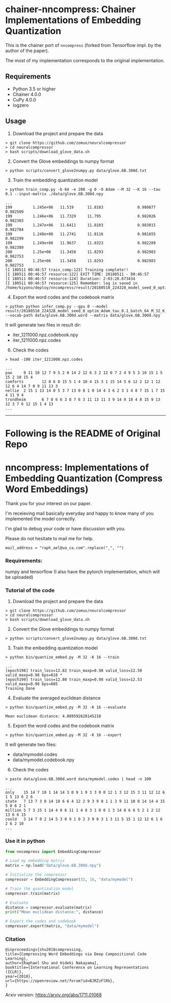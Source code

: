 # chainer-nncompress: Chainer Implementations of Embedding Quantization 

This is the chainer port of `nncompress` (forked from Tensorflow impl. by the author of the paper).

The most of my implementation corresponds to the original implementation.

## Requirements

- Python 3.5 or higher
- Chainer 4.0.0
- CuPy 4.0.0
- logzero

## Usage

1. Download the project and prepare the data

```
> git clone https://github.com/zomux/neuralcompressor
> cd neuralcompressor
> bash scripts/download_glove_data.sh
```

2. Convert the Glove embeddings to numpy format

```
> python scripts/convert_glove2numpy.py data/glove.6B.300d.txt
```

3. Train the embedding quantization model

```
> python train_comp.py -b 64 -e 200 -g 0 -O Adam --M 32 --K 16 --tau 0.1 --input-matrix ./data/glove.6B.300d.npy
```

```
...
199         1.245e+06   11.519      11.8183               0.980877    0.982509
199         1.246e+06   11.7329     11.795                0.982026    0.982303
199         1.247e+06   11.6411     11.8103               0.983015    0.982784
199         1.248e+06   11.2741     11.8116               0.981655    0.982299
199         1.249e+06   11.9637     11.8323               0.982289    0.982389
200         1.25e+06    11.3458     11.8293               0.982983    0.982753
200         1.25e+06    11.3458     11.8293               0.982983    0.982753
[I 180511 00:46:57 train_comp:123] Training complete!!
[I 180511 00:46:57 resource:122] EXIT TIME: 20180511 - 00:46:57
[I 180511 00:46:57 resource:124] Duration: 2:03:28.673434
[I 180511 00:46:57 resource:125] Remember: log is saved in /home/kiyono/deploy/nncompress/result/20180510_224328_model_seed_0_optim_Adam_tau_0.1_batch_64_M_32_K_16
```

4. Export the word codes and the codebook matrix

```
> python python infer_comp.py --gpu 0 --model result/20180510_224328_model_seed_0_optim_Adam_tau_0.1_batch_64_M_32_K_16/iter_1211000.npz --vocab-path data/glove.6B.300d.word --matrix data/glove.6B.300d.npy
```

It will generate two files in result dir:
- iter_1211000.npz.codebook.npy
- iter_1211000.npz.codes

6. Check the codes

```
> head -100 iter_1211000.npz.codes
```

```
...
pao     9 11 10 12 7 9 5 2 0 14 2 12 6 3 2 12 0 7 2 4 9 5 3 10 15 1 5 15 2 10 15 4
comforts        12 8 6 8 15 5 1 4 10 4 15 3 1 15 14 5 6 12 2 12 1 12 12 6 4 14 7 0 9 11 13 3
nellie  2 15 1 13 14 0 5 3 7 13 0 8 1 0 14 4 3 6 2 3 1 4 8 7 15 1 7 15 4 11 9 4
trondheim       6 7 8 6 6 3 8 7 6 3 11 13 11 3 9 14 9 10 4 8 15 9 13 12 3 7 6 12 15 1 4 13
...
```

---
# Following is the README of Original Repo
# nncompress: Implementations of Embedding Quantization (Compress Word Embeddings)

Thank you for your interest on our paper.

I'm receieving mail basically everyday and happy to know many of you implemented the model correctly.

I'm glad to debug your code or have discussion with you.

Please do not hesitate to mail me for help.

`mail_address = "raph_ael@ua_ca.com".replace("_", "")`

### Requirements:

numpy and tensorflow (I also have the pytorch implementation, which will be uploaded)

### Tutorial of the code

1. Download the project and prepare the data

```
> git clone https://github.com/zomux/neuralcompressor
> cd neuralcompressor
> bash scripts/download_glove_data.sh
```

2. Convert the Glove embeddings to numpy format

```
> python scripts/convert_glove2numpy.py data/glove.6B.300d.txt
```

3. Train the embedding quantization model

```
> python bin/quantize_embed.py -M 32 -K 16 --train
```

```
...
[epoch198] train_loss=12.82 train_maxp=0.98 valid_loss=12.50 valid_maxp=0.98 bps=618 *
[epoch199] train_loss=12.80 train_maxp=0.98 valid_loss=12.53 valid_maxp=0.98 bps=605
Training Done
```

4. Evaluate the averaged euclidean distance

```
> python bin/quantize_embed.py -M 32 -K 16 --evaluate
```

```
Mean euclidean distance: 4.889592628145218
```

5. Export the word codes and the codebook matrix

```
> python bin/quantize_embed.py -M 32 -K 16 --export
```

It will generate two files:
- data/mymodel.codes
- data/mymodel.codebook.npy

6. Check the codes

```
> paste data/glove.6B.300d.word data/mymodel.codes | head -n 100
```

```
...
only    15 14 7 10 1 14 14 3 0 9 1 9 3 3 0 0 12 1 3 12 15 3 11 12 12 6 1 5 13 6 2 6
state   7 13 7 3 8 14 10 6 6 4 12 2 9 3 9 0 1 1 3 9 11 10 0 14 14 4 15 5 0 6 2 1
million 5 7 3 15 1 14 4 0 6 11 1 4 8 3 1 0 0 1 3 14 8 6 6 5 2 1 2 12 13 6 6 15
could   3 14 7 0 2 14 5 3 0 9 1 0 2 3 9 0 3 1 3 11 5 15 1 12 12 6 1 6 2 6 2 10
...
```

### Use it in python

```python
from nncompress import EmbeddingCompressor

# Load my embedding matrix
matrix = np.load("data/glove.6B.300d.npy")

# Initialize the compressor
compressor = EmbeddingCompressor(32, 16, "data/mymodel")

# Train the quantization model
compressor.train(matrix)

# Evaluate
distance = compressor.evaluate(matrix)
print("Mean euclidean distance:", distance)

# Export the codes and codebook
compressor.export(matrix, "data/mymodel")
```

### Citation

```
@inproceedings{shu2018compressing,
title={Compressing Word Embeddings via Deep Compositional Code Learning},
author={Raphael Shu and Hideki Nakayama},
booktitle={International Conference on Learning Representations (ICLR)},
year={2018},
url={https://openreview.net/forum?id=BJRZzFlRb},
}
```

Arxiv version: https://arxiv.org/abs/1711.01068
